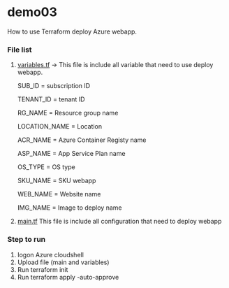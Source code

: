 # demo03
How to use Terraform deploy Azure webapp.

### File list
1. <a href="https://github.com/0psdev/demo03/blob/main/variables.tf" target="_blank">variables.tf</a> -> This file is include all variable that need to use deploy webapp.
   
   SUB_ID = subscription ID

   TENANT_ID = tenant ID

   RG_NAME = Resource group name

   LOCATION_NAME = Location

   ACR_NAME = Azure Container Registy name

   ASP_NAME = App Service Plan name

   OS_TYPE = OS type

   SKU_NAME = SKU webapp

   WEB_NAME = Website name

   IMG_NAME = Image to deploy name

2. <a href="https://github.com/0psdev/demo03/blob/main/main.tf" target="_blank">main.tf</a> This file is include all configuration that need to deploy webapp

### Step to run
1. logon Azure cloudshell
2. Upload file (main and variables)
3. Run terraform init
4. Run terraform apply -auto-approve
